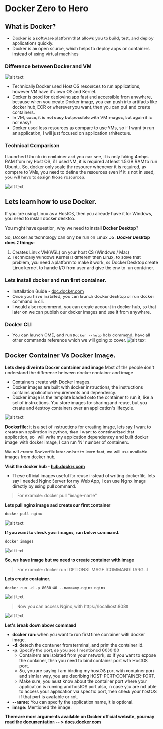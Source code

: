 # Docker Zero to Hero

## What is Docker?
- Docker is a software platform that allows you to build, test, and deploy applications quickly.
- Docker is an open source, which helps to deploy apps on containers instead of using virtual machines

### Difference between Docker and VM 
![alt text](imgs/docker_vs_vm.png)

- Technically Docker used Host OS resources to run applications, however VM have it's own OS and Kernel. 
- Docker is good for deploying app fast and accessible from anywhere, because when you create Docker image, you can push into artifacts like docker hub, ECR or wherever you want, then you can pull and create containers. 
- In VM, case, it is not easy but possible with VM images, but again it is not easy! 
- Docker used less resources as compare to use VMs, so if I want to run an application, I will just focused on application arhitecture. 

### Technical Comparison 
I launched Ubuntu in container and you can see, it is only taking 4mbps RAM from my Host OS, if I used VM, it is required at least 1.5 GB RAM to run Ubuntu.
So, docker only scale the resource whenever it is required, as compare to VMs, you need to define the resources even if it is not in used, you will have to assign those resources. 

![alt text](imgs/docker_container.png)

## Lets learn how to use Docker. 

If you are using Linux as a HostOS, then you already have it for Windows, you need to install docker desktop. 

You might have question, why we need to install **Docker Desktop**?

So, Docker as technology can only be run on Linux OS.
**Docker Desktop does 2 things:**
1. Creates Linux VM(WSL) on your host OS (Windows / Mac)
2. Technically Windows Kernel is different then Linux, to solve that problem, you need a platform to make it work, so Docker Desktop create Linux kernel, to handle I/O from user and give the env to run container. 


### Lets install docker and run first container. 
- Installation Guide - [doc.docker.com](https://docs.docker.com/engine/install/)
- Once you have installed, you can launch docker desktop or run docker command in cli. 
- I would also recommend, you can create account in docker hub, so that later on we can publish our docker images and use it from anywhere. 

### Docker CLI 
- You can launch CMD, and run ``Docker --help``
help command, have all other commands reference which we will going to cover. 
![alt text](imgs/docker_help.png)


## Docker Container Vs Docker Image.
**Lets deep dive into Docker container and image**
Most of the people don't understand the difference between docker container and image. 

- Containers create with Docker Images. 
- Docker images are built with docker instructions, the instructions contains application requirements and dependency. 
- Docker image is the template loaded onto the container to run it, like a set of instructions. You store images for sharing and reuse, but you create and destroy containers over an application's lifecycle.

![alt text](imgs/container_vs_image.png)

**Dockerfile:** it is a set of instructions for creating image, lets say I want to create an application in python, then I want to containerized that application, so I will write my application dependencey and built docker image, with docker image, I can run 'N' number of containers.

We will create Dockerfile later on but to learn fast, we will use available images from docker hub. 

**Visit the docker hub - [hub.docker.com](https://hub.docker.com/search)**

- These official images useful for reuse instead of writing dockerfile. lets say I needed Nginx Server for my Web App, I can use Nginx image directly by using pull command. 

> For example: docker pull "image-name"

**Lets pull nginx image and create our first container**
```
docker pull nginx
```
![alt text](imgs/pull.png)

**If you want to check your images, run below command.**
```
docker images
```
![alt text](imgs/docker_images.png)

**So, we have image but we need to create container with image**
>For example: docker run [OPTIONS] IMAGE [COMMAND] [ARG...]

**Lets create container.**
```
docker run -d -p 8080:80 --name=my-nginx nginx
```
![alt text](imgs/docker_ps.png)
>Now you can access Nginx, with https://localhost:8080

![alt text](imgs/nginx.png)

**Let's break down above command**
- **docker run:** when you want to run first time container with docker image.
- **-d:** detech the container from terminal, and print the container id. 
- **-p:** Specify the port, as you see I mentioned 8080:80
    - Containers are isolated from your network, so If you want to expose the container, then you need to bind container port with HostOS port. 
    - So, you are saying I am binding my hostOS port with container port and similar way, you are discribing HOST-PORT:CONTAINER-PORT. 
    - Make sure, you must know about the container port where your application is running and hostOS port also, in case you are not able to access your application via specific port, then check your hostOS if that port is available or not. 
- **--name:** You can specify the application name, it is optional. 
- **image:** Mentioned the image. 

**There are more arguments available on Docker official website, you may read the documentation -- > [docs.docker.com](https://docs.docker.com/reference/cli/docker/container/run/)**